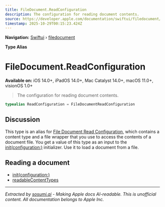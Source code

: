 ```yaml
---
title: FileDocument.ReadConfiguration
description: The configuration for reading document contents.
source: https://developer.apple.com/documentation/swiftui/filedocument/readconfiguration
timestamp: 2025-10-29T00:15:23.424Z
---
```


**Navigation:** [Swiftui](/documentation/swiftui) › [filedocument](/documentation/swiftui/filedocument)

**Type Alias**

# FileDocument.ReadConfiguration

**Available on:** iOS 14.0+, iPadOS 14.0+, Mac Catalyst 14.0+, macOS 11.0+, visionOS 1.0+

> The configuration for reading document contents.

```swift
typealias ReadConfiguration = FileDocumentReadConfiguration
```

## Discussion

This type is an alias for [File Document Read Configuration](/documentation/swiftui/filedocumentreadconfiguration), which contains a content type and a file wrapper that you use to access the contents of a document file. You get a value of this type as an input to the [init(configuration:)](/documentation/swiftui/filedocument/init(configuration:)) initializer. Use it to load a document from a file.

## Reading a document

- [init(configuration:)](/documentation/swiftui/filedocument/init(configuration:))
- [readableContentTypes](/documentation/swiftui/filedocument/readablecontenttypes)

---

*Extracted by [sosumi.ai](https://sosumi.ai) - Making Apple docs AI-readable.*
*This is unofficial content. All documentation belongs to Apple Inc.*
